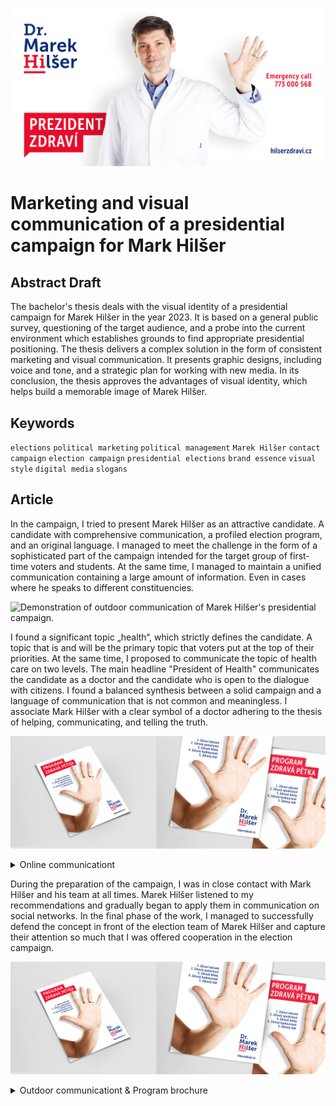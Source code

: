 <!-- Add an *optional* hero image to provide visual context. -->

![Billboard of Presidential candidate Marek Hilšer saluting citizens, including basic graphic elements. Logotype, slogan, website and emergency call.](./img/marek-hilser-billboard-campaign.jpg)

# Marketing and visual communication of a presidential campaign for Mark Hilšer

<!-- Content goes here… -->

## Abstract Draft

The bachelor's thesis deals with the visual identity of a presidential campaign for
Marek Hilšer in the year 2023. It is based on a general public survey, questioning of 
the target audience, and a probe into the current environment which establishes grounds to find appropriate presidential positioning. The thesis delivers a complex solution in the form of consistent marketing and visual communication. It presents graphic designs, including voice and tone, and a strategic plan for working with new media. In its conclusion, the thesis approves the advantages of visual identity, which helps build a memorable image of 
Marek Hilšer.


## Keywords

`elections` `political marketing` `political management` `Marek Hilšer` 
`contact campaign` `election campaign` `presidential elections`
`brand essence` `visual style` `digital media` `slogans`

## Article

In the campaign, I tried to present Marek Hilšer as an attractive candidate. A candidate with comprehensive communication, a profiled election program, and an original language. I managed to meet the challenge in the form of a sophisticated part of the campaign intended for the target group of first-time voters and students. At the same time, I managed to maintain a unified communication containing a large amount of information. Even in cases where he speaks to different constituencies.

![Demonstration of outdoor communication of Marek Hilšer's presidential campaign.](./img/visualization-of-outdoor-communication.jpg)

I found a significant topic „health“, which strictly defines the candidate. A topic that is and will be the primary topic that voters put at the top of their priorities. At the same time, I proposed to communicate the topic of health care on two levels. The main headline "President of Health" communicates the candidate as a doctor and the candidate who is open to the dialogue with citizens. I found a balanced synthesis between a solid campaign and a language of communication that is not common and meaningless. I associate Mark Hilšer with a clear symbol of a doctor adhering to the thesis of helping, communicating, and telling the truth.

![Healthy Five Program.](./img/health-five-program.jpg)

<details>
  <summary>Online communicationt</summary>
  
![Demonstration of online communication.](./img/online-communication.jpg)

</details>

During the preparation of the campaign, I was in close contact with Mark Hilšer and his team at all times. Marek Hilšer listened to my recommendations and gradually began to apply them in communication on social networks. In the final phase of the work, I managed to successfully defend the concept in front of the election team of Marek Hilšer and capture their attention so much that I was offered cooperation in the election campaign.

![Healthy Five Program.](./img/health-five-program.jpg)

<details>
  <summary>Outdoor communicationt & Program brochure</summary>
  
![Demonstration of outdoor communication.](./img/outdoor-clv-communication.jpg)

![Program brochure for the Marek Hilšer campaign](./img/program-brochure.jpg)

</details>



